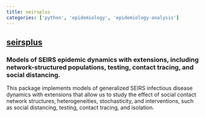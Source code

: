 ```yaml
---
title: seirsplus
categories: ['python', 'epidemiology', 'epidemiology-analysis']
---
```

## [seirsplus](https://github.com/ryansmcgee/seirsplus)

### Models of SEIRS epidemic dynamics with extensions, including network-structured populations, testing, contact tracing, and social distancing.


This package implements models of generalized SEIRS infectious disease dynamics with extensions that allow us to study the effect of social contact network structures, heterogeneities, stochasticity, and interventions, such as social distancing, testing, contact tracing, and isolation. 
